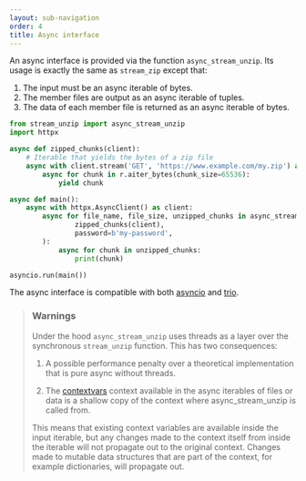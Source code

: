 ```yaml
---
layout: sub-navigation
order: 4
title: Async interface
---
```



An async interface is provided via the function `async_stream_unzip`. Its usage is exactly the same as `stream_zip` except that:

1. The input must be an async iterable of bytes.
2. The member files are output as an async iterable of tuples.
3. The data of each member file is returned as an async iterable of bytes.

```python
from stream_unzip import async_stream_unzip
import httpx

async def zipped_chunks(client):
    # Iterable that yields the bytes of a zip file
    async with client.stream('GET', 'https://www.example.com/my.zip') as r:
        async for chunk in r.aiter_bytes(chunk_size=65536):
            yield chunk

async def main():
    async with httpx.AsyncClient() as client:
        async for file_name, file_size, unzipped_chunks in async_stream_unzip(
                zipped_chunks(client),
                password=b'my-password',
        ):
            async for chunk in unzipped_chunks:
                print(chunk)

asyncio.run(main())
```

The async interface is compatible with both [asyncio](https://docs.python.org/3/library/asyncio.html) and [trio](https://github.com/python-trio/trio).

> ### Warnings
>
> Under the hood `async_stream_unzip` uses threads as a layer over the synchronous `stream_unzip` function. This has two consequences:
>
> 1. A possible performance penalty over a theoretical implementation that is pure async without threads.
>
> 2. The [contextvars](https://docs.python.org/3/library/contextvars.html) context available in the async iterables of files or data is a shallow copy of the context where async_stream_unzip is called from.
>
>   This means that existing context variables are available inside the input iterable, but any changes made to the context itself from inside the iterable will not propagate out to the original context. Changes made to mutable data structures that are part of the context, for example dictionaries, will propagate out.
